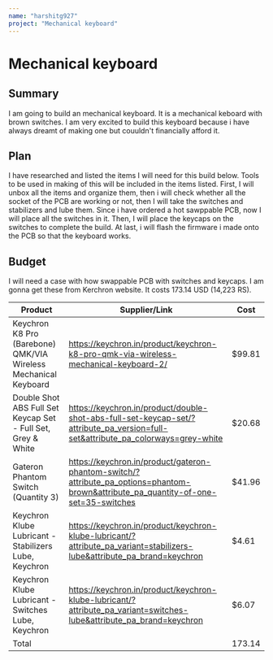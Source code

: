 ```yaml
---
name: "harshitg927"
project: "Mechanical keyboard"
---
```


# Mechanical keyboard

## Summary

I am going to build an mechanical keyboard. It is a mechanical keboard with brown switches. I am very excited to build this keyboard because i have always dreamt of making one but couuldn't financially afford it.

## Plan

I have researched and listed the items I will need for this build below. Tools to be used in making of this will be included in the items listed. First, I will unbox all the items and organize them, then i will check whether all the socket of the PCB are working or not, then I will take the switches and stabilizers and lube them. Since i have ordered a hot sawppable PCB, now I will place all the switches in it. Then, I will place the keycaps on the switches to complete the build. At last, i will flash the firmware i made onto the PCB so that the keyboard works.

## Budget

I will need a case with how swappable PCB with switches and keycaps. I am gonna get these from Kerchron website. It costs 173.14 USD (14,223 RS). 

| Product                                                         | Supplier/Link                                                                                                                       | Cost   |
| --------------------------------------------------------------- | ----------------------------------------------------------------------------------------------------------------------------------- | ------ |
| Keychron K8 Pro (Barebone) QMK/VIA Wireless Mechanical Keyboard | https://keychron.in/product/keychron-k8-pro-qmk-via-wireless-mechanical-keyboard-2/                                                 | $99.81 |
| Double Shot ABS Full Set Keycap Set - Full Set, Grey & White    | https://keychron.in/product/double-shot-abs-full-set-keycap-set/?attribute_pa_version=full-set&attribute_pa_colorways=grey-white    | $20.68 |
| Gateron Phantom Switch (Quantity 3)                             | https://keychron.in/product/gateron-phantom-switch/?attribute_pa_options=phantom-brown&attribute_pa_quantity-of-one-set=35-switches | $41.96 |
| Keychron Klube Lubricant - Stabilizers Lube, Keychron           | https://keychron.in/product/keychron-klube-lubricant/?attribute_pa_variant=stabilizers-lube&attribute_pa_brand=keychron             | $4.61  |
| Keychron Klube Lubricant - Switches Lube, Keychron              | https://keychron.in/product/keychron-klube-lubricant/?attribute_pa_variant=switches-lube&attribute_pa_brand=keychron                | $6.07  |
| Total                                                           |                                                                                                                                     | 173.14 |
